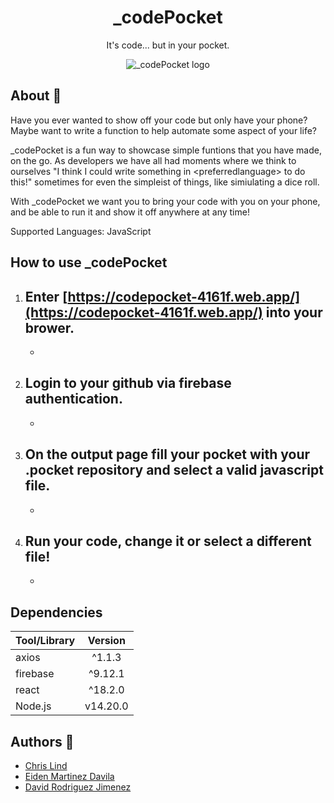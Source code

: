 <h1 align="center">_codePocket</h1>
<p align="center">
  It's code... but in your pocket.
</p>

<p align="center">
  <img src="https://i.imgur.com/3AMHdCS.jpeg"
       alt="_codePocket logo"
    />
  </p>

## About :blue_book:
Have you ever wanted to show off your code but only have your phone? Maybe want to write a function to help automate some aspect of your life?

_codePocket is a fun way to showcase simple funtions that you have made, on the go. As developers we have all had moments where we think to ourselves "I think I could write something in \<preferredlanguage\> to do this!" sometimes for even the simpleist of things, like simiulating a dice roll. 
 
With _codePocket we want you to bring your code with you on your phone, and be able to run it and show it off anywhere at any time!

Supported Languages: JavaScript
  
## How to use _codePocket
1. Enter [https://codepocket-4161f.web.app/](https://codepocket-4161f.web.app/) into your brower.
    -
    -

2. Login to your github via firebase authentication.
    -
    -
  
3. On the output page fill your pocket with your .pocket repository and select a valid javascript file.
    -
    -

4. Run your code, change it or select a different file!
    -
    -
    
## Dependencies
| Tool/Library| Version |
| :---        |    :----:   |
| axios     | ^1.1.3       |
| firebase   | ^9.12.1        |
| react    |   ^18.2.0     |
| Node.js   | v14.20.0  |


## Authors :scroll:
- [Chris Lind](https://github.com/ChrissLind)
- [Eiden Martinez Davila](https://github.com/EGabriel-bot)
- [David Rodriguez Jimenez](https://github.com/DavidDaniel1996)

